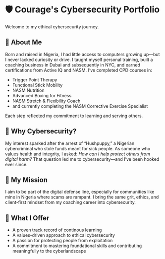 # 🛡️ Courage's Cybersecurity Portfolio

Welcome to my ethical cybersecurity journey.

## 👋 About Me

Born and raised in Nigeria, I had little access to computers growing up—but I never lacked curiosity or drive. I taught myself personal training, built a coaching business in Dubai and subsequently in NYC, and earned certifications from Active IQ and NASM. I’ve completed CPD courses in:

- Trigger Point Therapy  
- Functional Stick Mobility  
- NASM Nutrition  
- Advanced Boxing for Fitness  
- NASM Stretch & Flexibility Coach  
- and currently completing the NASM Corrective Exercise Specialist  

Each step reflected my commitment to learning and serving others.

## 🔐 Why Cybersecurity?

My interest sparked after the arrest of “Hushpuppy,” a Nigerian cybercriminal who stole funds meant for sick people. As someone who values health and integrity, I asked: *How can I help protect others from digital harm?* That question led me to cybersecurity—and I’ve been hooked ever since.

## 🎯 My Mission

I aim to be part of the digital defense line, especially for communities like mine in Nigeria where scams are rampant. I bring the same grit, ethics, and client-first mindset from my coaching career into cybersecurity.

## 💼 What I Offer

- A proven track record of continous learning  
- A values-driven approach to ethical cybersecurity  
- A passion for protecting people from exploitation  
- A commitment to mastering foundational skills and contributing meaningfully to the cyberlandscape

